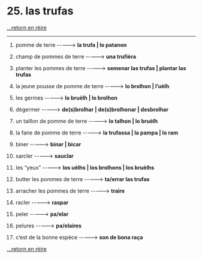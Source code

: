 # 25. las trufas

[...retorn en rèire](../sommaire.md)

---

1. pomme de terre -----> **la trufa | lo patanon**

2. champ de pommes de terre -----> **una trufièra**

3. planter les pommes de terre -----> **semenar las trufas | plantar las trufas**

4. la jeune pousse de pomme de terre -----> **lo brolhon | l’uèlh**

5. les germes -----> **lo bruèlh | lo brolhon**

6. dégermer -----> **de(s)brolhar | de(s)brolhonar | desbrolhar**

7. un taillon de pomme de terre -----> **lo talhon | lo bruèlh**

8. la fane de pomme de terre -----> **la trufassa | la pampa | lo ram**

9. biner -----> **binar | bicar**

10. sarcler -----> **sauclar**

11. les “yeux” -----> **los uèlhs | los brolhons | los bruèlhs**

12. butter les pommes de terre -----> **ta/errar las trufas**

13. arracher les pommes de terre -----> **traire**

14. racler -----> **raspar**

15. peler -----> **pa/elar**

16. pelures -----> **pa/elaires**

17. c’est de la bonne espèce -----> **son de bona raça**

[...retorn en rèire](../sommaire.md)
